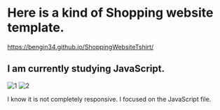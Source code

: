 # Here is a kind of Shopping website template. 
https://bengin34.github.io/ShoppingWebsiteTshirt/

## I am currently studying JavaScript. 

![1](https://user-images.githubusercontent.com/118957608/214004138-7f2f25ad-a617-4ad2-a6e9-582e70d21b4e.png)
![2](https://user-images.githubusercontent.com/118957608/214004122-54afb4d1-82e1-4490-90bb-2ecf1ea0471b.png)

I know it is not completely responsive. I focused on the JavaScript file.
